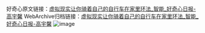 好奇心原文链接：[虚拟现实让你骑着自己的自行车在家里环法_智能_好奇心日报-高宇馨](https://www.qdaily.com/articles/7575.html)
WebArchive归档链接：[虚拟现实让你骑着自己的自行车在家里环法_智能_好奇心日报-高宇馨](http://web.archive.org/web/20190623172448/https://www.qdaily.com/articles/7575.html)
![image](http://ww3.sinaimg.cn/large/007d5XDply1g3wjlablooj30u03hl4qp)